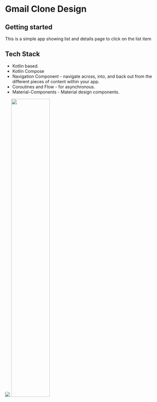 # Gmail Clone Design



## Getting started

This is a simple app showing list and details page to click on the list item


## Tech Stack

* Kotlin based.
* Kotlin Compose
* Navigation Component - navigate across, into, and back out from the different pieces of content within your app.
* Coroutines and Flow - for asynchronous.
* Material-Components - Material design components.

<img src="../images/gmail.gif"/>
<img src="https://media3.giphy.com/media/aUovxH8Vf9qDu/giphy.gif" width="50%" height="50%"/>
